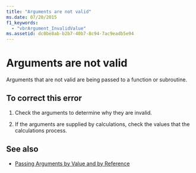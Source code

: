 ```yaml
---
title: "Arguments are not valid"
ms.date: 07/20/2015
f1_keywords: 
  - "vbrArgument_InvalidValue"
ms.assetid: dc0be8ab-b2b7-40b7-8c94-7ac9eadb5e94
---
```

# Arguments are not valid
Arguments that are not valid are being passed to a function or subroutine.  
  
## To correct this error  
  
1. Check the arguments to determine why they are invalid.  
  
2. If the arguments are supplied by calculations, check the values that the calculations process.  
  
## See also

- [Passing Arguments by Value and by Reference](../programming-guide/language-features/procedures/passing-arguments-by-value-and-by-reference.md)
